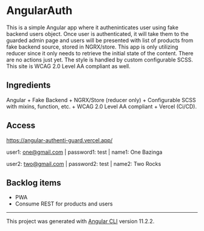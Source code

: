 # AngularAuth

This is a simple Angular app where it autheninticates user using fake backend users object. Once user is authenticated, it will take them to the guarded admin page and users will be presented with list of products from fake backend source, stored in NGRX/store. This app is only utilizing reducer since it only needs to retrieve the initial state of the content. There are no actions just yet. The style is handled by custom configurable SCSS. This site is WCAG 2.0 Level AA compliant as well. 

## Ingredients

Angular + Fake Backend + NGRX/Store (reducer only) + Configurable SCSS with mixins, function, etc. + WCAG 2.0 Level AA compliant + Vercel (Ci/CD).

## Access

https://angular-authenti-guard.vercel.app/

user1: one@gmail.com | password1: test | name1: One Bazinga

user2: two@gmail.com | password2: test | name2: Two Rocks

## Backlog items

- PWA
- Consume REST for products and users

---

This project was generated with [Angular CLI](https://github.com/angular/angular-cli) version 11.2.2.
